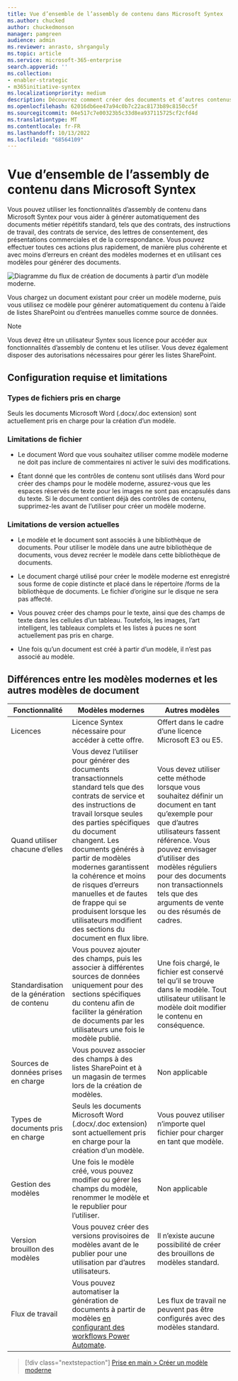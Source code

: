 ```yaml
---
title: Vue d’ensemble de l’assembly de contenu dans Microsoft Syntex
ms.author: chucked
author: chuckedmonson
manager: pamgreen
audience: admin
ms.reviewer: anrasto, shrganguly
ms.topic: article
ms.service: microsoft-365-enterprise
search.appverid: ''
ms.collection:
- enabler-strategic
- m365initiative-syntex
ms.localizationpriority: medium
description: Découvrez comment créer des documents et d’autres contenus à l’aide d’un modèle moderne dans Microsoft Syntex.
ms.openlocfilehash: 62016db6ee47a94c0b7c22ac8173b89c8150cc5f
ms.sourcegitcommit: 04e517c7e00323b5c33d8ea937115725cf2cfd4d
ms.translationtype: MT
ms.contentlocale: fr-FR
ms.lasthandoff: 10/13/2022
ms.locfileid: "68564109"
---
```

# <a name="overview-of-content-assembly-in-microsoft-syntex"></a>Vue d’ensemble de l’assembly de contenu dans Microsoft Syntex

Vous pouvez utiliser les fonctionnalités d’assembly de contenu dans Microsoft Syntex pour vous aider à générer automatiquement des documents métier répétitifs standard, tels que des contrats, des instructions de travail, des contrats de service, des lettres de consentement, des présentations commerciales et de la correspondance. Vous pouvez effectuer toutes ces actions plus rapidement, de manière plus cohérente et avec moins d’erreurs en créant des modèles modernes et en utilisant ces modèles pour générer des documents.

![Diagramme du flux de création de documents à partir d’un modèle moderne.](../media/content-understanding/content-assembly-diagram.png)

Vous chargez un document existant pour créer un modèle moderne, puis vous utilisez ce modèle pour générer automatiquement du contenu à l’aide de listes SharePoint ou d’entrées manuelles comme source de données.

> [!NOTE]
> Vous devez être un utilisateur Syntex sous licence pour accéder aux fonctionnalités d’assembly de contenu et les utiliser. Vous devez également disposer des autorisations nécessaires pour gérer les listes SharePoint.


## <a name="requirements-and-limitations"></a>Configuration requise et limitations

### <a name="supported-file-types"></a>Types de fichiers pris en charge

Seuls les documents Microsoft Word (.docx/.doc extension) sont actuellement pris en charge pour la création d’un modèle.

### <a name="file-limitations"></a>Limitations de fichier

- Le document Word que vous souhaitez utiliser comme modèle moderne ne doit pas inclure de commentaires ni activer le suivi des modifications.

- Étant donné que les contrôles de contenu sont utilisés dans Word pour créer des champs pour le modèle moderne, assurez-vous que les espaces réservés de texte pour les images ne sont pas encapsulés dans du texte. Si le document contient déjà des contrôles de contenu, supprimez-les avant de l’utiliser pour créer un modèle moderne.

### <a name="current-release-limitations"></a>Limitations de version actuelles

- Le modèle et le document sont associés à une bibliothèque de documents. Pour utiliser le modèle dans une autre bibliothèque de documents, vous devez recréer le modèle dans cette bibliothèque de documents.

- Le document chargé utilisé pour créer le modèle moderne est enregistré sous forme de copie distincte et placé dans le répertoire /forms de la bibliothèque de documents. Le fichier d’origine sur le disque ne sera pas affecté.

- Vous pouvez créer des champs pour le texte, ainsi que des champs de texte dans les cellules d’un tableau. Toutefois, les images, l’art intelligent, les tableaux complets et les listes à puces ne sont actuellement pas pris en charge.

- Une fois qu’un document est créé à partir d’un modèle, il n’est pas associé au modèle.

## <a name="differences-between-modern-templates-and-other-document-templates"></a>Différences entre les modèles modernes et les autres modèles de document

|Fonctionnalité  |Modèles modernes  |Autres modèles  |
|---------|---------|---------|
|Licences      |Licence Syntex nécessaire pour accéder à cette offre.  |Offert dans le cadre d’une licence Microsoft E3 ou E5.  |
|Quand utiliser chacune d’elles            | Vous devez l’utiliser pour générer des documents transactionnels standard tels que des contrats de service et des instructions de travail lorsque seules des parties spécifiques du document changent. Les documents générés à partir de modèles modernes garantissent la cohérence et moins de risques d’erreurs manuelles et de fautes de frappe qui se produisent lorsque les utilisateurs modifient des sections du document en flux libre.  |Vous devez utiliser cette méthode lorsque vous souhaitez définir un document en tant qu’exemple pour que d’autres utilisateurs fassent référence. Vous pouvez envisager d’utiliser des modèles réguliers pour des documents non transactionnels tels que des arguments de vente ou des résumés de cadres.  |
|Standardisation de la génération de contenu |Vous pouvez ajouter des champs, puis les associer à différentes sources de données uniquement pour des sections spécifiques du contenu afin de faciliter la génération de documents par les utilisateurs une fois le modèle publié.  |Une fois chargé, le fichier est conservé tel qu’il se trouve dans le modèle. Tout utilisateur utilisant le modèle doit modifier le contenu en conséquence.   |
|Sources de données prises en charge     |Vous pouvez associer des champs à des listes SharePoint et à un magasin de termes lors de la création de modèles.   |Non applicable   |
|Types de documents pris en charge    |Seuls les documents Microsoft Word (.docx/.doc extension) sont actuellement pris en charge pour la création d’un modèle.  |Vous pouvez utiliser n’importe quel fichier pour charger en tant que modèle.   |
|Gestion des modèles    |Une fois le modèle créé, vous pouvez modifier ou gérer les champs du modèle, renommer le modèle et le republier pour l’utiliser.  |Non applicable   |
|Version brouillon des modèles |Vous pouvez créer des versions provisoires de modèles avant de le publier pour une utilisation par d’autres utilisateurs.   |Il n’existe aucune possibilité de créer des brouillons de modèles standard.  |
|Flux de travail   |Vous pouvez automatiser la génération de documents à partir de modèles [en configurant des workflows Power Automate](automate-document-generation.md).  |Les flux de travail ne peuvent pas être configurés avec des modèles standard.  |

> [!div class="nextstepaction"]
> [Prise en main > Créer un modèle moderne](content-assembly-modern-template.md)



 
